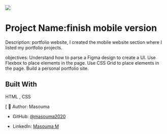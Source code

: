 ![](https://img.shields.io/badge/Microverse-blueviolet)

# Project Name:finish mobile version


Description:
  portfolio website, I created the mobile website section where I listed my portfolio projects.

objectives:
Understand how to parse a Figma design to create a UI.
Use Flexbox to place elements in the page.
Use CSS Grid to place elements in the page.
Build a personal portfolio site.

## Built With

HTML , CSS



[
👤 Author:
    Masouma 

- GitHub: [@masouma2020](https://github.com/githubhandle)

- LinkedIn: [Masouma M](https://linkedin.com/in/linkedinhandle)


